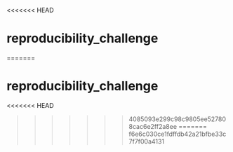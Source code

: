 <<<<<<< HEAD
# reproducibility_challenge
=======
# reproducibility_challenge


<<<<<<< HEAD
>>>>>>> 4085093e299c98c9805ee527808cac6e2ff2a8ee
=======
>>>>>>> f6e6c030ce1fdffdb42a21bfbe33c7f7f00a4131
